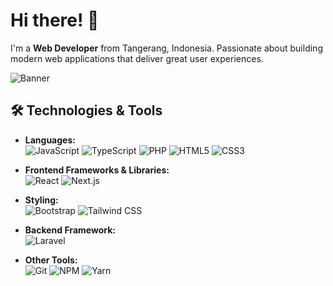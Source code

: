 # Hi there! 👋

I'm a **Web Developer** from Tangerang, Indonesia. Passionate about building modern web applications that deliver great user experiences.

![Banner](https://yourimageurl.com) <!-- Replace with your custom banner or image -->

## 🛠 Technologies & Tools

- **Languages:**  
  ![JavaScript](https://img.shields.io/badge/-JavaScript-black?style=flat-square&logo=javascript) 
  ![TypeScript](https://img.shields.io/badge/-TypeScript-black?style=flat-square&logo=typescript) 
  ![PHP](https://img.shields.io/badge/-PHP-black?style=flat-square&logo=php) 
  ![HTML5](https://img.shields.io/badge/-HTML5-black?style=flat-square&logo=html5) 
  ![CSS3](https://img.shields.io/badge/-CSS3-black?style=flat-square&logo=css3)

- **Frontend Frameworks & Libraries:**  
  ![React](https://img.shields.io/badge/-React-black?style=flat-square&logo=react) 
  ![Next.js](https://img.shields.io/badge/-Next.js-black?style=flat-square&logo=nextdotjs)

- **Styling:**  
  ![Bootstrap](https://img.shields.io/badge/-Bootstrap-black?style=flat-square&logo=bootstrap) 
  ![Tailwind CSS](https://img.shields.io/badge/-Tailwind%20CSS-black?style=flat-square&logo=tailwind-css)

- **Backend Framework:**  
  ![Laravel](https://img.shields.io/badge/-Laravel-black?style=flat-square&logo=laravel)

- **Other Tools:**  
  ![Git](https://img.shields.io/badge/-Git-black?style=flat-square&logo=git) 
  ![NPM](https://img.shields.io/badge/-NPM-black?style=flat-square&logo=npm) 
  ![Yarn](https://img.shields.io/badge/-Yarn-black?style=flat-square&logo=yarn)


